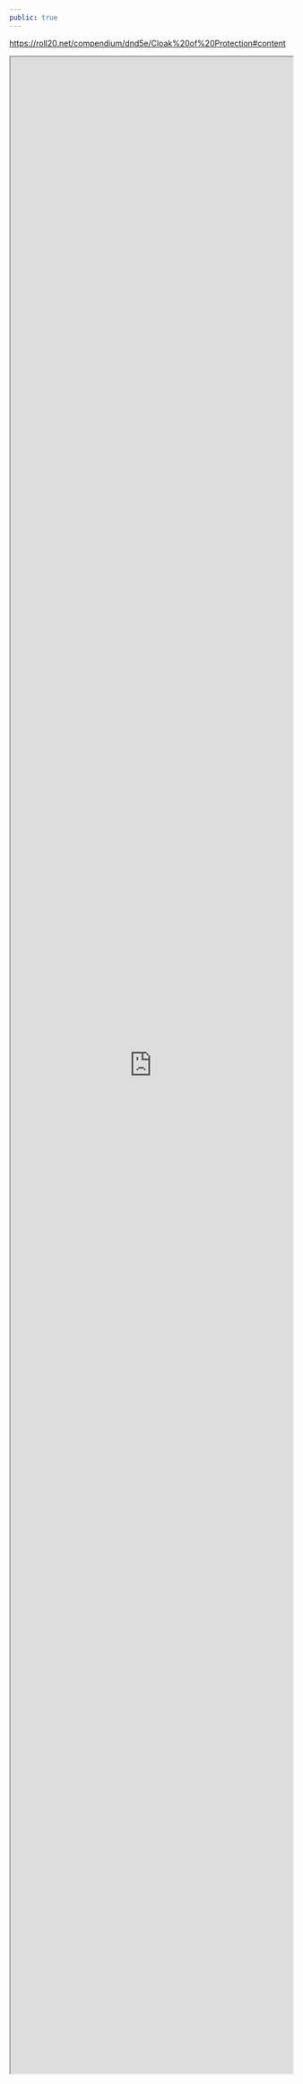 ```yaml
---
public: true
---
```

https://roll20.net/compendium/dnd5e/Cloak%20of%20Protection#content
<iframe src="https://roll20.net/compendium/dnd5e/Cloak%20of%20Protection#content" style="
	position: relative;
	width: 100%;
	height: 90vh;
  "></iframe>